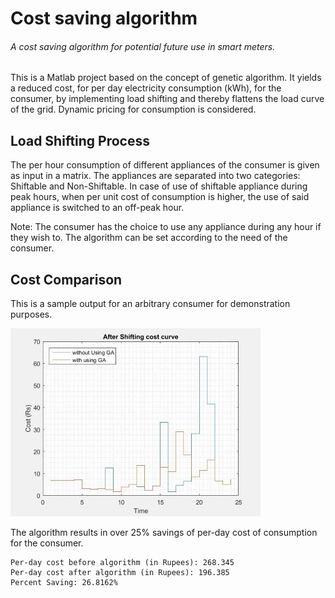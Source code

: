 # Cost saving algorithm
###### A cost saving algorithm for potential future use in smart meters.

This is a Matlab project based on the concept of genetic algorithm. 
It yields a reduced cost, for per day electricity consumption (kWh), for the consumer, by implementing load shifting and thereby flattens the load
curve of the grid. Dynamic pricing for consumption is considered.

## Load Shifting Process
The per hour consumption of different appliances of the consumer is given as input in a matrix.
The appliances are separated into two categories: Shiftable and Non-Shiftable.
In case of use of shiftable appliance during peak hours, when per unit cost of consumption is higher, the use of said appliance
is switched to an off-peak hour.

Note: The consumer has the choice to use any appliance during any hour if they wish to. The algorithm can be set according to the need of the consumer.

## Cost Comparison
This is a sample output for an arbitrary consumer for demonstration purposes.

![](Images/Cost_Curve.JPG)

The algorithm results in over 25% savings of per-day cost of consumption for the consumer.

    Per-day cost before algorithm (in Rupees): 268.345
    Per-day cost after algorithm (in Rupees): 196.385
    Percent Saving: 26.8162%
